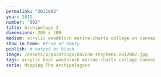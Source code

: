 ```yaml
---
permalink: "2012002"
year: 2012
number: "002"
title: Archipelago 2
dimensions: 280 x 100
medium: acrylic woodblock marine-charts collage on canvas
show_in_home: #true or empty
publish: # notyet or blank
image: /assets/p/paintings/davina-stephens-2012002.jpg
tags: acrylic boat woodblock marine-charts collage canvas
serie: Mapping The Archipelagoes
---
```

